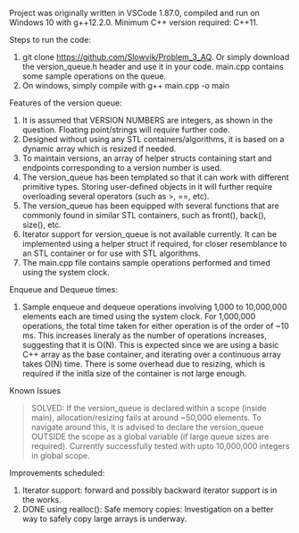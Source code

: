 Project was originally written in VSCode 1.87.0, compiled and run on Windows 10 with g++12.2.0. Minimum C++ version required: C++11.

Steps to run the code:
1. git clone https://github.com/Slowvik/Problem_3_AQ. Or simply download the version_queue.h header and use it in your code. main.cpp contains some sample operations on the queue.
2. On windows, simply compile with g++ main.cpp -o main

Features of the version queue:
1. It is assumed that VERSION NUMBERS are integers, as shown in the question. Floating point/strings will require further code.
2. Designed without using any STL containers/algorithms, it is based on a dynamic array which is resized if needed.
3. To maintain versions, an array of helper structs containing start and endpoints corresponding to a version number is used.
4. The version_queue has been templated so that it can work with different primitive types. Storing user-defined objects in it will further require overloading several operators (such as >, ==, etc).
5. The version_queue has been equipped with several functions that are commonly found in similar STL containers, such as front(), back(), size(), etc.
6. Iterator support for version_queue is not available currently. It can be implemented using a helper struct if required, for closer resemblance to an STL container or for use with STL algorithms.
7. The main.cpp file contains sample operations performed and timed using the system clock.

Enqueue and Dequeue times:
1. Sample enqueue and dequeue operations involving 1,000 to 10,000,000 elements each are timed using the system clock. For 1,000,000 operations, the total time taken for either operation is of the order of ~10 ms. This increases lineraly as the number of operations increases, suggesting that it is O(N). This is expected since we are using a basic C++ array as the base container, and iterating over a continuous array takes O(N) time. There is some overhead due to resizing, which is required if the initla size of the container is not large enough.

Known Issues
> SOLVED: If the version_queue is declared within a scope (inside main), allocation/resizing fails at around ~50,000 elements. To navigate around this, it is advised to declare the version_queue OUTSIDE the scope as a global variable (if large queue sizes are required). Currently successfully tested with upto 10,000,000 integers in global scope.

Improvements scheduled:
1. Iterator support: forward and possibly backward iterator support is in the works.
2. DONE using realloc(): Safe memory copies: Investigation on a better way to safely copy large arrays is underway.

